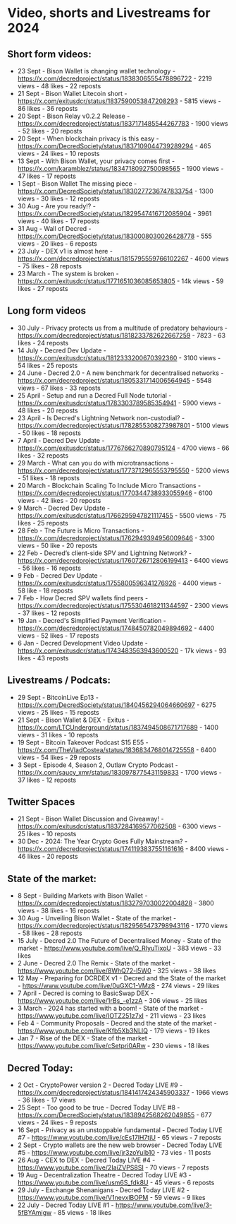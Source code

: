 # Video, shorts and Livestreams for 2024


## Short form videos:
* 23 Sept - Bison Wallet is changing wallet technology - https://x.com/decredproject/status/1838306555478896722 - 2219 views - 48 likes - 22 reposts
* 21 Sept - Bison Wallet Litecoin short - https://x.com/exitusdcr/status/1837590053847208293 - 5815 views - 86 likes - 36 reposts
* 20 Sept - Bison Relay v0.2.2 Release - https://x.com/decredproject/status/1837171485544267783 - 1900 views - 52 likes - 20 reposts
* 20 Sept - When blockchain privacy is this easy - https://x.com/DecredSociety/status/1837109044739289294 - 465 views - 24 likes - 10 reposts
* 13 Sept - With Bison Wallet, your privacy comes first - https://x.com/karamblez/status/1834718092750098565 - 1900 views - 47 likes - 17 reposts
* 1 Sept - Bison Wallet The missing piece - https://x.com/DecredSociety/status/1830277236747833754 - 1300 views - 30 likes - 12 reposts
* 30 Aug - Are you ready!? - https://x.com/DecredSociety/status/1829547416712085904 - 3961 views - 40 likes - 17 reposts
* 31 Aug - Wall of Decred - https://x.com/DecredSociety/status/1830008030026428778 - 555 views - 20 likes - 6 reposts
* 23 July - DEX v1 is almost here - https://x.com/decredproject/status/1815795559766102267 - 4600 views - 75 likes - 28 reposts
* 23 March - The system is broken - https://x.com/exitusdcr/status/1771651036085653805 - 14k views - 59 likes - 27 reposts


## Long form videos
* 30 July - Privacy protects us from a multitude of predatory behaviours - https://x.com/decredproject/status/1818233782622667259 - 7823 - 63 likes - 24 reposts
* 14 July - Decred Dev Update - https://x.com/exitusdcr/status/1812333200670392360 - 3100 views - 54 likes - 25 reposts
* 24 June - Decred 2.0 - A new benchmark for decentralised networks - https://x.com/decredproject/status/1805331714006564945 - 5548 views - 67 likes - 33 reposts
* 25 April - Setup and run a Decred Full Node tutorial - https://x.com/exitusdcr/status/1783303789585354941 - 5900 views - 48 likes - 20 reposts
* 23 April - Is Decred's Lightning Network non-custodial? - https://x.com/decredproject/status/1782855308273987801 - 5100 views - 50 likes - 18 reposts
* 7 April - Decred Dev Update - https://x.com/exitusdcr/status/1776766270890795124 - 4700 views - 66 likes - 32 reposts
* 29 March - What can you do with microtransactions - https://x.com/decredproject/status/1773712965553795550 - 5200 views - 51 likes - 18 reposts
* 20 March - Blockchain Scaling To Include Micro Transactions - https://x.com/decredproject/status/1770344738933055946 - 6100 views - 42 likes - 20 reposts
* 9 March - Decred Dev Update - https://x.com/exitusdcr/status/1766295947821117455 - 5500 views - 75 likes - 25 reposts
* 28 Feb - The Future is Micro Transactions - https://x.com/decredproject/status/1762949394956009646 - 3300 views - 50 like - 20 reposts
* 22 Feb - Decred’s client-side SPV and Lightning Network? - https://x.com/decredproject/status/1760726712806199413 - 6400 views - 56 likes - 16 reposts
* 9 Feb - Decred Dev Update - https://x.com/exitusdcr/status/1755800596341276926 - 4400 views - 58 like - 18 reposts
* 7 Feb - How Decred SPV wallets find peers - https://x.com/decredproject/status/1755304618211344597 - 2300 views - 37 likes - 12 reposts
* 19 Jan - Decred's Simplified Payment Verification - https://x.com/decredproject/status/1748450782049894692 - 4400 views - 52 likes - 17 reposts
* 6 Jan - Decred Development Video Update - https://x.com/exitusdcr/status/1743483563943600520 - 17k views - 93 likes - 43 reposts


## Livestreams / Podcats:
* 29 Sept - BitcoinLive Ep13 - https://x.com/DecredSociety/status/1840456294064660697 - 6275 views - 25 likes - 15 reposts
* 21 Sept - Bison Wallet & DEX - Exitus - https://x.com/LTCUnderground/status/1837494508671717689 - 1400 views - 31 likes - 10 reposts
* 19 Sept - Bitcoin Takeover Podcast S15 E55 - https://x.com/TheVladCostea/status/1836834768014725558 - 6400 views - 54 likes - 29 reposts
* 3 Sept - Episode 4, Season 2, Outlaw Crypto Podcast - https://x.com/saucy_xmr/status/1830978775431159833 - 1700 views - 37 likes - 12 reposts


## Twitter Spaces
* 21 Sept - Bison Wallet Discussion and Giveaway! - https://x.com/exitusdcr/status/1837284169577062508 - 6300 views - 25 likes - 10 reposts
* 30 Dec - 2024: The Year Crypto Goes Fully Mainstream? - https://x.com/decredproject/status/1741193837551161616 - 8400 views - 46 likes - 20 reposts


## State of the market:
* 8 Sept - Building Markets with Bison Wallet - https://x.com/decredproject/status/1832797030022004828 - 3800 views - 38 likes - 16 reposts
* 30 Aug - Unveiling Bison Wallet - State of the market - https://x.com/decredproject/status/1829565473798943116 - 1770 views - 58 likes - 28 reposts
* 15 July - Decred 2.0 The Future of Decentralised Money - State of the market - https://www.youtube.com/live/Q_RIyuTixoU - 383 views - 33 likes
* 2 June - Decred 2.0 The Remix - State of the market - https://www.youtube.com/live/8WhQ72-l5W0 - 325 views - 38 likes
* 12 May - Preparing for DCRDEX v1 - Decred and the State of the market - https://www.youtube.com/live/0uGXC1-VMz8 - 274 views - 29 likes
* 7 April - Decred is coming to BasicSwap DEX - https://www.youtube.com/live/1rBs_-e1zzA - 306 views - 25 likes
* 3 March - 2024 has started with a boom! - State of the market - https://www.youtube.com/live/IOTZ251z7xI - 211 views - 23 likes
* Feb 4 - Community Proposals - Decred and the state of the market - https://www.youtube.com/live/Kfb5Xb3NLIQ - 179 views - 19 likes
* Jan 7 - Rise of the DEX - State of the market - https://www.youtube.com/live/cSetpri0ARw - 230 views - 18 likes


## Decred Today:
* 2 Oct - CryptoPower version 2 - Decred Today LIVE #9 - https://x.com/decredproject/status/1841417424345903337 - 1966 views - 36 likes - 17 views
* 25 Sept - Too good to be true - Decred Today LIVE #8 - https://x.com/DecredSociety/status/1838942568262049855 - 677 views - 24 likes - 9 reposts
* 16 Sept - Privacy as an unstoppable fundamental - Decred Today LIVE #7 - https://www.youtube.com/live/cEs17lH7tjU - 65 views - 7 reposts
* 2 Sept - Crypto wallets are the new web browser - Decred Today LIVE #5 - https://www.youtube.com/live/jr3zoYuIb10 - 73 vies - 11 posts
* 26 Aug - CEX to DEX - Decred Today LIVE #4 - https://www.youtube.com/live/2IaiZVPS8SI - 70 views - 7 reposts
* 19 Aug - Decentralization Theatre - Decred Today LIVE #3 - https://www.youtube.com/live/usm6S_fdk8U - 45 views - 6 reposts
* 29 July - Exchange Shenanigans - Decred Today LIVE #2 - https://www.youtube.com/live/V1nevxlBOPM - 59 views - 9 likes
* 22 July - Decred Today LIVE #1 - https://www.youtube.com/live/3-5fBYAmigw - 85 views - 18 likes



